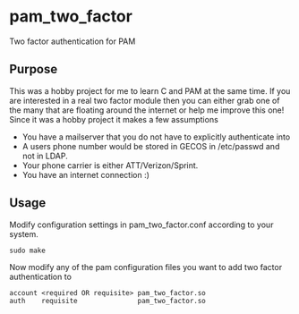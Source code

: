 # pam_two_factor
Two factor authentication for PAM

## Purpose
This was a hobby project for me to learn C and PAM at the same time. If you are 
interested in a real two factor module then you can either grab one of the many that
are floating around the internet or help me improve this one! Since it was a hobby 
project it makes a few assumptions

 * You have a mailserver that you do not have to explicitly authenticate into
 * A users phone number would be stored in GECOS in /etc/passwd and not in LDAP.
 * Your phone carrier is either ATT/Verizon/Sprint.
 * You have an internet connection :)

## Usage

Modify configuration settings in pam_two_factor.conf according to your system.

    sudo make

Now modify any of the pam configuration files you want to add two factor authentication to

    account <required OR requisite> pam_two_factor.so
    auth    requisite               pam_two_factor.so
